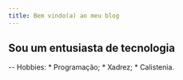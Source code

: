 ```yaml
---
title: Bem vindo(a) ao meu blog
---
```

<h2>Sou um entusiasta de tecnologia</h2>
--
Hobbies:
* Programação;
* Xadrez;
* Calistenia.
